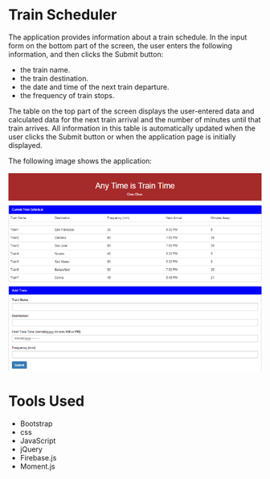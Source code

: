 # Train Scheduler

The application provides information about a train schedule. In the input form on the bottom part of the screen, the user enters the following information, and then clicks the Submit button:
- the train name.
- the train destination.
- the date and time of the next train departure.
- the frequency of train stops.

The table on the top part of the screen displays the user-entered data and calculated data for the next train arrival and the number of minutes until that train arrives. All information in this table is automatically updated when the user clicks the Submit button or when the application page is initially displayed.

The following image shows the application:

![train image](assets/images/train-scheduler.png)


# Tools Used

- Bootstrap
- css
- JavaScript
- jQuery
- Firebase.js
- Moment.js
